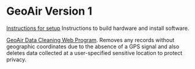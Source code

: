 # GeoAir Version 1

[Instructions for setup](http://yoominpark.com/GeoAir/)
Instructions to build hardware and install software.

[GeoAir Data Cleaning Web Program](http://yoominpark.com/geoaircleaner/). 
Removes any records without geographic coordinates due to the absence of a GPS signal and also deletes data collected at a user-specified sensitive location to protect privacy.
